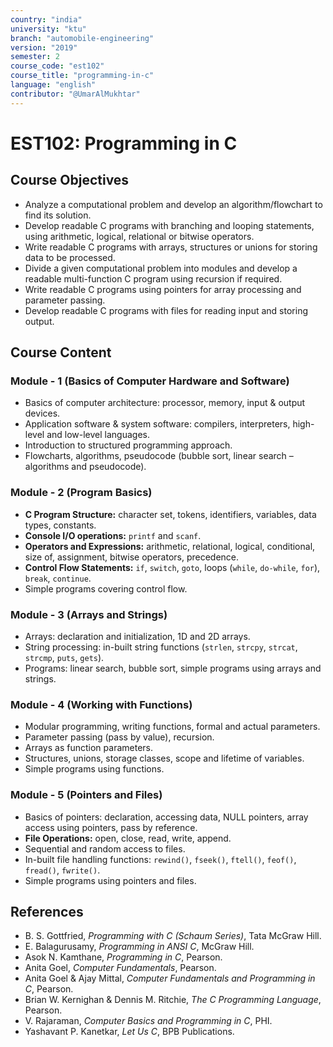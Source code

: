 ```yaml
---
country: "india"
university: "ktu"
branch: "automobile-engineering"
version: "2019"
semester: 2
course_code: "est102"
course_title: "programming-in-c"
language: "english"
contributor: "@UmarAlMukhtar"
---
```


# EST102: Programming in C

## Course Objectives

* Analyze a computational problem and develop an algorithm/flowchart to find its solution.  
* Develop readable C programs with branching and looping statements, using arithmetic, logical, relational or bitwise operators.  
* Write readable C programs with arrays, structures or unions for storing data to be processed.  
* Divide a given computational problem into modules and develop a readable multi-function C program using recursion if required.  
* Write readable C programs using pointers for array processing and parameter passing.  
* Develop readable C programs with files for reading input and storing output.  

## Course Content

### Module - 1 (Basics of Computer Hardware and Software)

* Basics of computer architecture: processor, memory, input & output devices.  
* Application software & system software: compilers, interpreters, high-level and low-level languages.  
* Introduction to structured programming approach.  
* Flowcharts, algorithms, pseudocode (bubble sort, linear search – algorithms and pseudocode).  

### Module - 2 (Program Basics)

* **C Program Structure:** character set, tokens, identifiers, variables, data types, constants.  
* **Console I/O operations:** `printf` and `scanf`.  
* **Operators and Expressions:** arithmetic, relational, logical, conditional, size of, assignment, bitwise operators, precedence.  
* **Control Flow Statements:** `if`, `switch`, `goto`, loops (`while`, `do-while`, `for`), `break`, `continue`.  
* Simple programs covering control flow.  

### Module - 3 (Arrays and Strings)

* Arrays: declaration and initialization, 1D and 2D arrays.  
* String processing: in-built string functions (`strlen`, `strcpy`, `strcat`, `strcmp`, `puts`, `gets`).  
* Programs: linear search, bubble sort, simple programs using arrays and strings.  

### Module - 4 (Working with Functions)

* Modular programming, writing functions, formal and actual parameters.  
* Parameter passing (pass by value), recursion.  
* Arrays as function parameters.  
* Structures, unions, storage classes, scope and lifetime of variables.  
* Simple programs using functions.  

### Module - 5 (Pointers and Files)

* Basics of pointers: declaration, accessing data, NULL pointers, array access using pointers, pass by reference.  
* **File Operations:** open, close, read, write, append.  
* Sequential and random access to files.  
* In-built file handling functions: `rewind()`, `fseek()`, `ftell()`, `feof()`, `fread()`, `fwrite()`.  
* Simple programs using pointers and files.  

## References

* B. S. Gottfried, *Programming with C (Schaum Series)*, Tata McGraw Hill.  
* E. Balagurusamy, *Programming in ANSI C*, McGraw Hill.  
* Asok N. Kamthane, *Programming in C*, Pearson.  
* Anita Goel, *Computer Fundamentals*, Pearson.  
* Anita Goel & Ajay Mittal, *Computer Fundamentals and Programming in C*, Pearson.  
* Brian W. Kernighan & Dennis M. Ritchie, *The C Programming Language*, Pearson.  
* V. Rajaraman, *Computer Basics and Programming in C*, PHI.  
* Yashavant P. Kanetkar, *Let Us C*, BPB Publications.  
